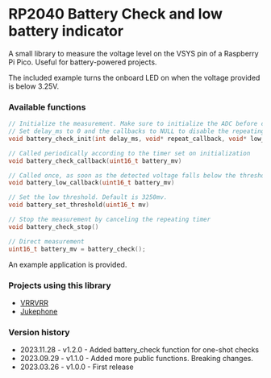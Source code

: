 # RP2040 Battery Check and low battery indicator

A small library to measure the voltage level on the VSYS pin of a Raspberry Pi Pico.
Useful for battery-powered projects.

The included example turns the onboard LED on when the voltage provided is below 3.25V.

### Available functions
```c
// Initialize the measurement. Make sure to initialize the ADC before calling this.
// Set delay_ms to 0 and the callbacks to NULL to disable the repeating timer.
void battery_check_init(int delay_ms, void* repeat_callback, void* low_callback)

// Called periodically according to the timer set on initialization
void battery_check_callback(uint16_t battery_mv)

// Called once, as soon as the detected voltage falls below the threshold
void battery_low_callback(uint16_t battery_mv)

// Set the low threshold. Default is 3250mv.
void battery_set_threshold(uint16_t mv)

// Stop the measurement by canceling the repeating timer
void battery_check_stop()

// Direct measurement
uint16_t battery_mv = battery_check();
```

An example application is provided.


### Projects using this library
- [VRRVRR](https://github.com/TuriSc/VRRVRR)
- [Jukephone](https://github.com/TuriSc/Jukephone)


### Version history
- 2023.11.28 - v1.2.0 - Added battery_check function for one-shot checks
- 2023.09.29 - v1.1.0 - Added more public functions. Breaking changes.
- 2023.03.26 - v1.0.0 - First release